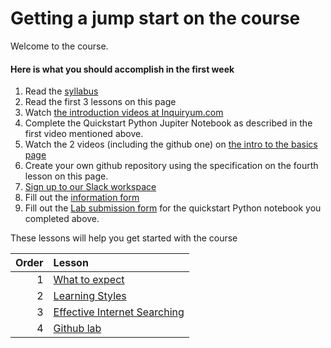 # Getting a jump start on the course

Welcome to the course.

#### Here is what you should accomplish in the first week

1. Read the [syllabus](../README.md)
2. Read the first 3 lessons on this page
3. Watch [the introduction videos at Inquiryum.com](http://inquiryum.com/machine-learning/)
4. Complete the Quickstart Python Jupiter Notebook as described in the first video mentioned above.
5. Watch the 2 videos (including the github one) on [the intro to the basics page](http://inquiryum.com/machine-learning/modules/basics/Intro-To-Basic-ML/)
6. Create your own github repository using the specification on the fourth lesson on this page.
7. [Sign up to our Slack workspace](https://join.slack.com/t/fiu-deeplearning-team/shared_invite/zt-1fw4e5g5s-IaLcyl_0CgKJ4tjtv0Bj8A)
8. Fill out the [information form](https://docs.google.com/forms/d/e/1FAIpQLSdS5dh7HUnb9N_z7e3p23R3nhW47g-mJcU7b61CXChr9S1OiA/viewform)
9. Fill out the [Lab submission form](https://forms.gle/Tt3cjf6Ki3JSQUpo7) for the quickstart Python notebook you completed above.

These lessons will help you get started with the course

| Order | Lesson                                                |
| -----:|:----------------------------------------------------- |
| 1     | [What to expect](what_to_expect.md)                   |
| 2     | [Learning Styles](learning-styles.md)                 |
| 3     | [Effective Internet Searching](internet-searching.md) |
| 4     | [Github lab](gitlablab.md)                            |
